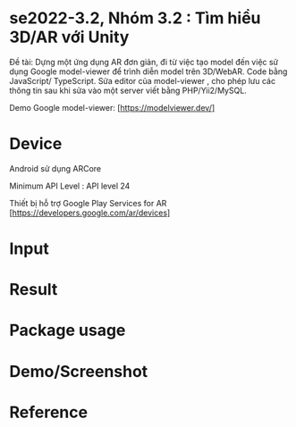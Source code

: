 # se2022-3.2, Nhóm 3.2 : Tìm hiểu 3D/AR với Unity

Đề tài: Dựng một ứng dụng AR đơn giản, đi từ việc tạo model đến việc sử dụng Google model-viewer để trình diễn model trên 3D/WebAR. Code bằng JavaScript/ TypeScript. Sửa editor của model-viewer , cho phép lưu các thông tin sau khi sửa vào một server viết bằng PHP/Yii2/MySQL.

Demo Google model-viewer: [https://modelviewer.dev/]

# Device

Android sử dụng ARCore

Minimum API Level : API level 24

Thiết bị hỗ trợ Google Play Services for AR [https://developers.google.com/ar/devices]

# Input

# Result

# Package usage

# Demo/Screenshot

# Reference
